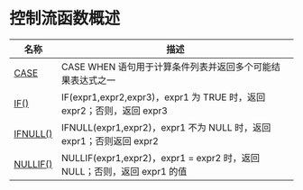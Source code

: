 # **控制流函数概述**

| 名称 | 描述|
|---|-----|
| [CASE](case-when.md) | CASE WHEN 语句用于计算条件列表并返回多个可能结果表达式之一 |
| [IF()](function_if.md) | IF(expr1,expr2,expr3)，expr1 为 TRUE 时，返回 expr2；否则，返回 expr3 |
| [IFNULL()](function_ifnull.md) | IFNULL(expr1,expr2)，expr1 不为 NULL 时，返回 expr1；否则返回 expr2 |
| [NULLIF()](function_nullif.md) | NULLIF(expr1,expr2)，expr1 = expr2 时，返回 NULL；否则，返回 expr1 的值 |
